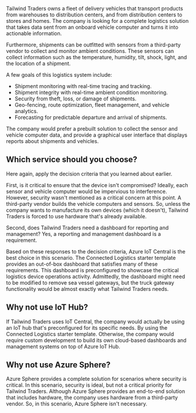Tailwind Traders owns a fleet of delivery vehicles that transport products from warehouses to distribution centers, and from distribution centers to stores and homes. The company is looking for a complete logistics solution that takes data sent from an onboard vehicle computer and turns it into actionable information.

Furthermore, shipments can be outfitted with sensors from a third-party vendor to collect and monitor ambient conditions. These sensors can collect information such as the temperature, humidity, tilt, shock, light, and the location of a shipment.

A few goals of this logistics system include:

- Shipment monitoring with real-time tracing and tracking.
- Shipment integrity with real-time ambient condition monitoring.
- Security from theft, loss, or damage of shipments.
- Geo-fencing, route optimization, fleet management, and vehicle analytics.
- Forecasting for predictable departure and arrival of shipments.

The company would prefer a prebuilt solution to collect the sensor and vehicle computer data, and provide a graphical user interface that displays reports about shipments and vehicles.

## Which service should you choose?

Here again, apply the decision criteria that you learned about earlier.

First, is it critical to ensure that the device isn't compromised? Ideally, each sensor and vehicle computer would be impervious to interference. However, security wasn't mentioned as a critical concern at this point. A third-party vendor builds the vehicle computers and sensors. So, unless the company wants to manufacture its own devices (which it doesn't), Tailwind Traders is forced to use hardware that's already available.

Second, does Tailwind Traders need a dashboard for reporting and management? Yes, a reporting and management dashboard is a requirement.

Based on these responses to the decision criteria, Azure IoT Central is the best choice in this scenario. The Connected Logistics starter template provides an out-of-box dashboard that satisfies many of these requirements. This dashboard is preconfigured to showcase the critical logistics device operations activity. Admittedly, the dashboard might need to be modified to remove sea vessel gateways, but the truck gateway functionality would be almost exactly what Tailwind Traders needs.

## Why not use IoT Hub?

If Tailwind Traders uses IoT Central, the company would actually be using an IoT hub that's preconfigured for its specific needs. By using the Connected Logistics starter template. Otherwise, the company would require custom development to build its own cloud-based dashboards and management systems on top of Azure IoT Hub.

## Why not use Azure Sphere?

Azure Sphere provides a complete solution for scenarios where security is critical. In this scenario, security is ideal, but not a critical priority for Tailwind Traders. Although Azure Sphere provides an end-to-end solution that includes hardware, the company uses hardware from a third-party vendor. So, in this scenario, Azure Sphere isn't necessary.

